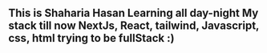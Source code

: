 This is Shaharia Hasan
Learning all day-night
My stack till now NextJs, React, tailwind, Javascript, css, html
trying to be fullStack
:)
-
